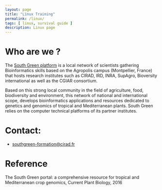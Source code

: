 ```yaml
---
layout: page
title: "Linux Training"
permalink: /linux/
tags: [ linux, survival guide ]
description: Linux page
---
```


# Who are we ?
The [South Green platform](http://www.southgreen.fr/) is a local network of scientists gathering Bioinformatics skills based on the Agropolis campus (Montpellier, France) that hosts research institutes such as CIRAD, IRD, INRA, SupAgro, Bioversity international as well as the CGIAR consortium.

Based on this strong local community in the field of agriculture, food, biodiversity and environment, this network of national and international scope, develops bioinformatics applications and resources dedicated to genetics and genomics of tropical and Mediterranean plants. South Green relies on the computer technical platforms of its partner institutes.

# Contact:

* [southgreen-formation@cirad.fr](mailto:southgreen-formation@cirad.fr)

# Reference
The South Green portal: a comprehensive resource for tropical and Mediterranean crop genomics, Current Plant Biology, 2016

